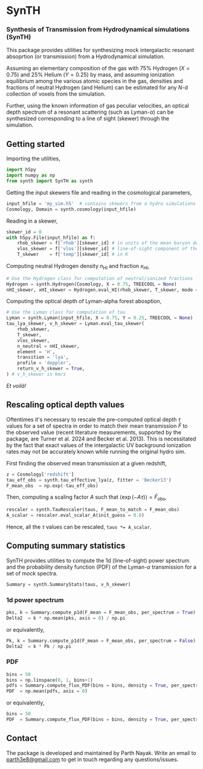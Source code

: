 # SynTH
### Synthesis of Transmission from Hydrodynamical simulations (SynTH)

This package provides utilities for synthesizing mock intergalactic resonant absoprtion (or transmission) from a Hydrodynamical simulation. 

Assuming an elementary composition of the gas with 75% Hydrogen ($X = 0.75$) and 25% Helium ($Y = 0.25$) by mass, and assuming ionization equilibrium among the various atomic species in the gas, densities and fractions of neutral Hydrogen (and Helium) can be estimated for any $N$-d collection of voxels from the simulation.

Further, using the known information of gas peculiar velocities, an optical depth spectrum of a resonant scattering (such as Lyman-$\alpha$) can be synthesized corresponding to a line of sight (skewer) through the simulation.



## Getting started

Importing the utilities,
```Python
import h5py
import numpy as np
from synth import SynTH as synth 
```

Getting the input skewers file and reading in the cosmological parameters,
```Python
input_hfile = 'my_sim.h5'  # contains skewers from a hydro simulations
Cosmology, Domain = synth.cosmology(input_hfile)
```

Reading in a skewer,
```Python
skewer_id = 0
with h5py.File(input_hfile) as f:
    rhob_skewer = f['rhob'][skewer_id] # in units of the mean baryon density
    vlos_skewer = f['vlos'][skewer_id] # line-of-sight component of the peculiar velocity, in km/s
    T_skewer    = f['temp'][skewer_id] # in K
```

Computing neutral Hydrogen density $n_\mathrm{HI}$ and fraction $x_\mathrm{HI}$,
```Python
# Use the Hydrogen class for computation of neutral/ionized fractions
Hydrogen = synth.Hydrogen(Cosmology, X = 0.75, TREECOOL = None)
nHI_skewer, xHI_skewer = Hydrogen.eval_HI(rhob_skewer, T_skewer, mode = 'approximate') # nHI in CGS
```

Computing the optical depth of Lyman-alpha forest abosption,
```Python
# Use the Lyman class for computation of tau
Lyman = synth.Lyman(input_hfile, X = 0.75, Y = 0.25, TREECOOL = None)
tau_lya_skewer, v_h_skewer = Lyman.eval_tau_skewer(
    rhob_skewer, 
    T_skewer, 
    vlos_skewer, 
    n_neutral = nHI_skewer, 
    element = 'H', 
    transition = 'lya', 
    profile = 'doppler', 
    return_v_h_skewer = True,
) # v_h_skewer in km/s
```
_Et voilà!_


## Rescaling optical depth values

Oftentimes it's necessary to rescale the pre-computed optical depth $\tau$ values for a set of spectra in order to match their mean transmission $\bar{F}$ to the observed value (recent literature measurements, supported by the package, are Turner et al. 2024 and Becker et al. 2013). This is necessitated by the fact that exact values of the intergalactic UV background ionization rates may not be accurately known while running the original hydro sim.

First finding the observed mean transmission at a given redshift,
```Python
z = Cosmology['redshift']
tau_eff_obs = synth.tau_effective_lya(z, fitter = 'Becker13')
F_mean_obs  = np.exp(-tau_eff_obs)
```

Then, computing a scaling factor $A$ such that $\langle \exp(-A\tau) \rangle = \bar{F}_\mathrm{obs}$,
```Python
rescaler = synth.TauRescaler(taus, F_mean_to_match = F_mean_obs)
A_scalar = rescaler.eval_scalar_A(init_guess = 0.8)
```

Hence, all the $\tau$ values can be rescaled, `taus *= A_scalar`.


## Computing summary statistics

SynTH provides utilities to compute the 1d (line-of-sight) power spectrum and the probability density function (PDF) of the Lyman-$\alpha$ transmission for a set of mock spectra.

```Python
Summary = synth.SummaryStats(taus, v_h_skewer)
```

### 1d power spectrum 
```Python
pks, k = Summary.compute_p1d(F_mean = F_mean_obs, per_spectrum = True) # this returns a p1d estimate per input tau spectrum
Delta2  = k * np.mean(pks, axis = 0) / np.pi
```
or equivalently,
```Python
Pk, k = Summary.compute_p1d(F_mean = F_mean_obs, per_spectrum = False)
Delta2  = k * Pk / np.pi
```

### PDF
```Python
bins = 50
bins = np.linspace(0, 1, bins+1)
pdfs = Summary.compute_flux_PDF(bins = bins, density = True, per_spectrum = True)
PDF  = np.mean(pdfs, axis = 0)
```
or equivalently,
```Python
bins = 50 
PDF  = Summary.compute_flux_PDF(bins = bins, density = True, per_spectrum = False)
```


## Contact
The package is developed and maintained by Parth Nayak. Write an email to [parth3e8@gmail.com](mailto:parth3e8@gmail.com) to get in touch regarding any questions/issues.  